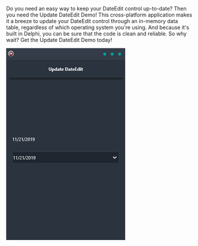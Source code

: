Do you need an easy way to keep your DateEdit control up-to-date? Then you need the Update DateEdit Demo! This cross-platform application makes it a breeze to update your DateEdit control through an in-memory data table, regardless of which operating system you're using. And because it's built in Delphi, you can be sure that the code is clean and reliable. So why wait? Get the Update DateEdit Demo today!

![screenshot](screenshot.gif)
